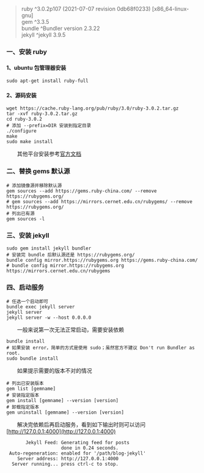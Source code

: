 > ruby ^3.0.2p107 (2021-07-07 revision 0db68f0233) [x86_64-linux-gnu]  
> gem ^3.3.5  
> bundle ^Bundler version 2.3.22  
> jekyll ^jekyll 3.9.5  


### 一、安装 ruby

#### 1、ubuntu 包管理器安装

~~~shell
sudo apt-get install ruby-full
~~~

#### 2、源码安装

~~~shell
wget https://cache.ruby-lang.org/pub/ruby/3.0/ruby-3.0.2.tar.gz
tar -xvf ruby-3.0.2.tar.gz
cd ruby-3.0.2
# 添加 --prefix=DIR 安装到指定目录
./configure
make
sudo make install
~~~

&emsp;&emsp;其他平台安装参考[官方文档](https://www.ruby-lang.org/zh_cn/documentation/installation/)

### 二、替换 gems 默认源

~~~shell
# 添加镜像源并移除默认源
gem sources --add https://gems.ruby-china.com/ --remove https://rubygems.org/
# gem sources --add https://mirrors.cernet.edu.cn/rubygems/ --remove https://rubygems.org/
# 列出已有源
gem sources -l
~~~

### 三、安装 jekyll

~~~shell
sudo gem install jekyll bundler
# 安装完 bundle 后默认源还是 https://rubygems.org/
bundle config mirror.https://rubygems.org https://gems.ruby-china.com/
# bundle config mirror.https://rubygems.org https://mirrors.cernet.edu.cn/rubygems
~~~

### 四、启动服务

~~~shell
# 任选一个启动即可
bundle exec jekyll server
jekyll server
jekyll server -w --host 0.0.0.0
~~~

&emsp;&emsp;一般来说第一次无法正常启动，需要安装依赖

~~~shell
bundle install
# 如果安装 error，简单的方式是使用 sudo；虽然官方不建议 Don't run Bundler as root.
sudo bundle install
~~~

&emsp;&emsp;如果提示需要的版本不对的情况

~~~shell
# 列出已安装版本
gem list [gemname]
# 安装指定版本
gem install [gemname] --version [version]
# 卸载指定版本
gem uninstall [gemname] --version [version]
~~~

&emsp;&emsp;解决完依赖后再启动服务，看到如下输出时则可以访问 [http://127.0.0.1:4000](http://127.0.0.1:4000)

~~~shell
       Jekyll Feed: Generating feed for posts
                    done in 0.24 seconds.
 Auto-regeneration: enabled for '/path/blog-jekyll'
    Server address: http://127.0.0.1:4000
  Server running... press ctrl-c to stop.
~~~

